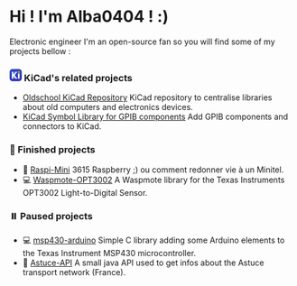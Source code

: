 # Hi ! I'm Alba0404 ! :)

Electronic engineer I'm an open-source fan so you will find some of my projects bellow :

 ### ![KiCad logo](icon_kicad-22px.png) KiCad's related projects
  * [Oldschool KiCad Repository](https://github.com/Oldschool-Computers-KiCad-repository) KiCad repository to centralise libraries about old computers and electronics devices.
  * [KiCad Symbol Library for GPIB components](https://github.com/Alba0404/gpib-kicad-library) Add GPIB components and connectors to KiCad.

### 🏁 Finished projects
  * 💾 [Raspi-Mini](https://github.com/Alba0404/Raspi-Mini) 3615 Raspberry ;) ou comment redonner vie à un Minitel.
  * 💻 [Waspmote-OPT3002](https://github.com/Alba0404/Waspmote-OPT3002) A Waspmote library for the Texas Instruments OPT3002 Light-to-Digital Sensor.

### ⏸️ Paused projects
  * 💻 [msp430-arduino](https://github.com/Alba0404/msp430-arduino) Simple C library adding some Arduino elements to the Texas Instrument MSP430 microcontroller.  
  * 🚊 [Astuce-API](https://github.com/Alba0404/Astuce-API) A small java API used to get infos about the Astuce transport network (France).
